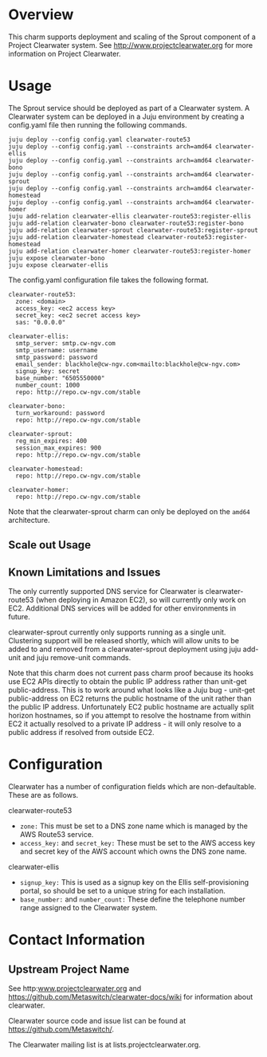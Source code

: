 # Overview

This charm supports deployment and scaling of the Sprout component of a Project Clearwater system.  See http://www.projectclearwater.org for more information on Project Clearwater.

# Usage

The Sprout service should be deployed as part of a Clearwater system.  A Clearwater system can be deployed in a Juju environment by creating a config.yaml file then running the following commands.

    juju deploy --config config.yaml clearwater-route53
    juju deploy --config config.yaml --constraints arch=amd64 clearwater-ellis
    juju deploy --config config.yaml --constraints arch=amd64 clearwater-bono
    juju deploy --config config.yaml --constraints arch=amd64 clearwater-sprout
    juju deploy --config config.yaml --constraints arch=amd64 clearwater-homestead
    juju deploy --config config.yaml --constraints arch=amd64 clearwater-homer
    juju add-relation clearwater-ellis clearwater-route53:register-ellis
    juju add-relation clearwater-bono clearwater-route53:register-bono
    juju add-relation clearwater-sprout clearwater-route53:register-sprout
    juju add-relation clearwater-homestead clearwater-route53:register-homestead
    juju add-relation clearwater-homer clearwater-route53:register-homer
    juju expose clearwater-bono
    juju expose clearwater-ellis

The config.yaml configuration file takes the following format.

    clearwater-route53:
      zone: <domain>
      access_key: <ec2 access key>
      secret_key: <ec2 secret access key>
      sas: "0.0.0.0"

    clearwater-ellis:
      smtp_server: smtp.cw-ngv.com
      smtp_username: username
      smtp_password: password
      email_sender: blackhole@cw-ngv.com<mailto:blackhole@cw-ngv.com>
      signup_key: secret
      base_number: "6505550000"
      number_count: 1000
      repo: http://repo.cw-ngv.com/stable

    clearwater-bono:
      turn_workaround: password
      repo: http://repo.cw-ngv.com/stable

    clearwater-sprout:
      reg_min_expires: 400
      session_max_expires: 900
      repo: http://repo.cw-ngv.com/stable

    clearwater-homestead:
      repo: http://repo.cw-ngv.com/stable

    clearwater-homer:
      repo: http://repo.cw-ngv.com/stable

Note that the clearwater-sprout charm can only be deployed on the `amd64` architecture.

## Scale out Usage

## Known Limitations and Issues

The only currently supported DNS service for Clearwater is clearwater-route53 (when deploying in Amazon EC2), so will currently only work on EC2.  Additional DNS services will be added for other environments in future.

clearwater-sprout currently only supports running as a single unit.  Clustering support will be released shortly, which will allow units to be added to and removed from a clearwater-sprout deployment using juju add-unit and juju remove-unit commands.

Note that this charm does not current pass charm proof because its hooks use EC2 APIs directly to obtain the public IP address rather than unit-get public-address.  This is to work around what looks like a Juju bug - unit-get public-address on EC2 returns the public hostname of the unit rather than the public IP address.  Unfortunately EC2 public hostname are actually split horizon hostnames, so if you attempt to resolve the hostname from within EC2 it actually resolved to a private IP address - it will only resolve to a public address if resolved from outside EC2.

# Configuration

Clearwater has a number of configuration fields which are non-defaultable.  These are as follows.

clearwater-route53

-  `zone:` This must be set to a DNS zone name which is managed by the AWS Route53 service.
-  `access_key:` and `secret_key:` These must be set to the AWS access key and secret key of the AWS account which owns the DNS zone name.

clearwater-ellis

-  `signup_key:` This is used as a signup key on the Ellis self-provisioning portal, so should be set to a unique string for each installation.
-  `base_number:` and `number_count:` These define the telephone number range assigned to the Clearwater system.

# Contact Information

## Upstream Project Name

See http:www.projectclearwater.org and https://github.com/Metaswitch/clearwater-docs/wiki for information about clearwater.

Clearwater source code and issue list can be found at https://github.com/Metaswitch/.

The Clearwater mailing list is at lists.projectclearwater.org.
